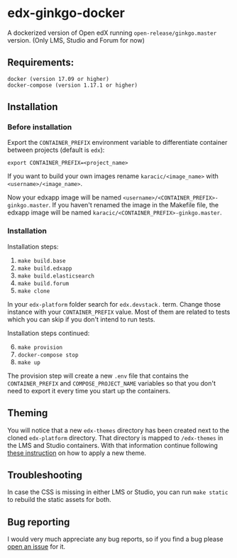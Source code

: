 # edx-ginkgo-docker
A dockerized version of Open edX running `open-release/ginkgo.master` version.
(Only LMS, Studio and Forum for now)

## Requirements:

```
docker (version 17.09 or higher)
docker-compose (version 1.17.1 or higher)
```

## Installation

### Before installation

Export the `CONTAINER_PREFIX` environment variable to differentiate container between projects (default is `edx`):

`export CONTAINER_PREFIX=<project_name>`

If you want to build your own images rename `karacic/<image_name>` with `<username>/<image_name>`.

Now your edxapp image will be named `<username>/<CONTAINER_PREFIX>-ginkgo.master`.
If you haven't renamed the image in the Makefile file, the edxapp image will be named `karacic/<CONTAINER_PREFIX>-ginkgo.master`.

### Installation

Installation steps:

1. `make build.base`
2. `make build.edxapp`
3. `make build.elasticsearch`
4. `make build.forum`
5. `make clone`

In your `edx-platform` folder search for `edx.devstack.` term. Change those instance with your `CONTAINER_PREFIX` value. Most of them are related to tests which you can skip if you don't intend to run tests.

Installation steps continued:

6. `make provision`
7. `docker-compose stop`
8. `make up`

The provision step will create a new `.env` file that contains the `CONTAINER_PREFIX` and `COMPOSE_PROJECT_NAME` variables so that you don't need to export it every time you start up the containers.

## Theming

You will notice that a new `edx-themes` directory has been created next to the cloned `edx-platform` directory.
That directory is mapped to `/edx-themes` in the LMS and Studio containers. With that information continue following
[these instruction](http://edx.readthedocs.io/projects/edx-installing-configuring-and-running/en/open-release-ginkgo.master/configuration/changing_appearance/theming/enable_themes.html) on how to apply a new theme.

## Troubleshooting

In case the CSS is missing in either LMS or Studio, you can run `make static` to rebuild the static assets for both.

## Bug reporting

I would very much appreciate any bug reports, so if you find a bug please [open an issue](https://github.com/vkaracic/edx-ginkgo-docker/issues/new) for it.
